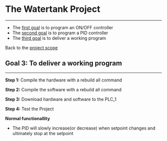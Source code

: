 # The Watertank Project
_____________________________________
-   The [first goal](../Ex04/Subchapter03_1.md) is to program an ON/OFF controller
-   The [second goal](../Ex04/Subchapter04.md) is to program a PID controller
-   The [third goal](../Ex04/Subchapter05.md) is to deliver a working program

Back to the [project scope](../Ex04/Subchapter03.md)

## Goal 3: To deliver a working program
_____________________________________

**Step 1:** Compile the hardware with a rebuild all command

**Step 2:** Compile the software with a rebuild all command

**Step 3:** Download hardware and software to the PLC_1

**Step 4:** Test the Project

__Normal functionallity__
- The PID will slowly increase(or decrease) when setpoint changes and ultimately stop at the setpoint
